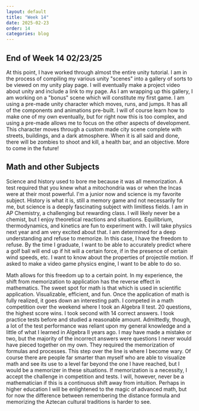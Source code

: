 ```yaml
---
layout: default
title: "Week 14"
date: 2025-02-23
order: 14
categories: blog
---
```


## End of Week 14 02/23/25
At this point, I have worked through almost the entire unity tutorial. I am in the process of compiling my various unity "scenes" into a gallery of sorts to be viewed on my unity play page. I will eventually make a project video about unity and include a link to my page. As I am wrapping up this gallery, I am working on a "bonus" scene which will constitute my first game. I am using a pre-made unity character which moves, runs, and jumps. It has all of the components and animations pre-built. I will of course learn how to make one of my own eventually, but for right now this is too complex, and using a pre-made allows me to focus on the other aspects of development. This character moves through a custom made city scene complete with streets, buildings, and a dark atmosphere. When it is all said and done, there will be zombies to shoot and kill, a health bar, and an objective. More to come in the future!

## Math and other Subjects
Science and history used to bore me because it was all memorization. A test required that you knew what a mitochondria was or when the Incas were at their most powerful. I'm a junior now and science is my favorite subject. History is what it is, still a memory game and not necessarily for me, but science is a deeply fascinating subject with limitless fields. I am in AP Chemistry, a challenging but rewarding class. I will likely never be a chemist, but I enjoy theoretical reactions and situations. Equilibrium, thermodynamics, and kinetics are fun to experiment with. I will take physics next year and am very excited about that. I am determined for a deep understanding and refuse to memorize. In this case, I have the freedom to refuse. By the time I graduate, I want to be able to accurately predict where a golf ball will end up if hit will a certain force, if in the presence of certain wind speeds, etc. I want to know about the properties of projectile motion. If asked to make a video game physics engine, I want to be able to do so. 

Math allows for this freedom up to a certain point. In my experience, the shift from memorization to application has the reverse effect in mathematics. The sweet spot for math is that which is used in scientific application. Visualizable, efficient, and fun. Once the application of math is fully realized, it goes down an interesting path. I competed in a math competition over the weekend where I took an Algebra II test. 20 questions, the highest score wins. I took second with 14 correct answers. I took practice tests before and studied a reasonable amount. Admittedly, though, a lot of the test performance was reliant upon my general knowledge and a little of what I learned in Algebra II years ago. I may have made a mistake or two, but the majority of the incorrect answers were questions I never would have pieced together on my own. They required the memorization of formulas and processes. This step over the line is where I become wary. Of course there are people far smarter than myself who are able to visualize math and see its use to a level far beyond the one I have reached, but I would be a memorizer in these situations. If memorization is a necessity, I accept the challenge in competition and tests. I will, however, never be a mathematician if this is a continuous shift away from intuition. Perhaps in higher education I will be enlightened to the magic of advanced math, but for now the difference between remembering the distance formula and memorizing the Aztecan cultural traditions is harder to see.
